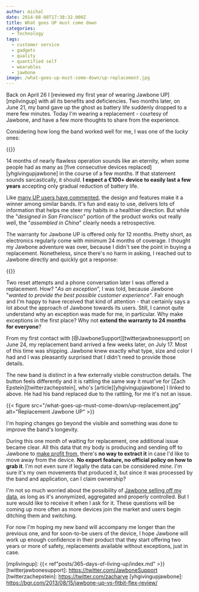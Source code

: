 ```yaml
---
author: michal
date: 2014-08-08T17:38:32.000Z
title: What goes UP must come down
categories:
  - Technology
tags:
  - customer service
  - gadgets
  - quality
  - quantified self
  - wearables
  - jawbone
image: /what-goes-up-must-come-down/up-replacement.jpg
---
```


Back on April 26 I [reviewed my first year of wearing Jawbone UP][mplivingup] with all its benefits and deficiencies. Two months later, on June 21, my band gave up the ghost as battery life suddenly dropped to a mere few minutes. Today I'm wearing a replacement - courtesy of Jawbone, and have a few more thoughts to share from the experience.

<!--more-->

Considering how long the band worked well for me, I was one of the _lucky_ ones:

{{<tweet user="dusker" id="464562973424771072">}}

14 months of nearly flawless operation sounds like an eternity, when some people had as many as [five consecutive devices replaced][yhgivingupjawbone] in the course of a few months. If that statement sounds sarcastically, it should. __I expect a €100+ device to easily last a few years__ accepting only gradual reduction of battery life.

Like [many UP users have commented][ericwearablesreview], the design and features make it a winner among similar bands. It's fun and easy to use, delivers lots of information that helps me steer my habits in a healthier direction. But while the "_designed in San Francisco_" portion of the product works out really well, the "_assembled in China_" clearly needs a retrospective.

The warranty for Jawbone UP is offered only for 12 months. Pretty short, as electronics regularly come with minimum 24 months of coverage. I thought my Jawbone adventure was over, because I didn't see the point in buying a replacement. Nonetheless, since there's no harm in asking, I reached out to Jawbone directly and quickly got a response:

{{<tweet user="JawboneSupport" id="481111474937413634">}}

Two reset attempts and a phone conversation later I was offered a replacement. How? "_As an exception_", I was told, because Jawbone "_wanted to provide the best possible customer experience_". Fair enough and I'm happy to have received that kind of attention - that certainly says a lot about the approach of Jawbone towards its users. Still, I cannot quite understand why an exception was made for me, in particular. Why make exceptions in the first place? Why not __extend the warranty to 24 months for everyone__?

From my first contact with [@JawboneSupport][twitterjawbonesupport] on June 24, my replacement band arrived a few weeks later, on July 17. Most of this time was shipping. Jawbone knew exactly what type, size and color I had and I was pleasantly surprised that I didn't need to provide those details.

The new band is distinct in a few externally visible construction details. The button feels differently and it is rattling the same way it must've for [Zach Epstein][twitterzachepstein], who's [article][yhgivingupjawbone] I linked to above. He had his band replaced due to the rattling, for me it's not an issue.

{{< figure src="/what-goes-up-must-come-down/up-replacement.jpg" alt="Replacement Jawbone UP" >}}

I'm hoping changes go beyond the visible and something was done to improve the band's longevity.

During this one month of waiting for replacement, one additional issue became clear. All this data that my body is producing and sending off to Jawbone to [make profit from][jawbonedataprocessing], there's __no way to extract it__ in case I'd like to move away from the device. __No export feature, no official policy on how to grab it__. I'm not even sure if legally the data can be considered _mine_. I'm sure it's my own movements that produced it, but since it was processed by the band and application, can I claim ownership?

I'm not so much worried about the possibility of [Jawbone selling off my data][jawboneselldata], as long as it's anonymized, aggregated and properly controlled. But I sure would like to receive it when I ask for it. These questions will be coming up more often as more devices join the market and users begin ditching them and switching.

For now I'm hoping my new band will accompany me longer than the previous one, and for soon-to-be users of the device, I hope Jawbone will work up enough confidence in their product that they start offering two years or more of safety, replacements available without exceptions, just in case.

[ericwearablesreview]: http://www.ideasonideas.com/2013/02/are-wearables-the-change-we-need/
[jawbonedataprocessing]: https://www.slashgear.com/jawbone-talks-context-in-bid-to-rule-wearables-slashgear-interview-06319626/
[jawboneselldata]: https://www.refinery29.com/en-us/2014/01/61656/fitness-band-data-privacy
[mplivingup]: {{< ref"posts/365-days-of-living-up/index.md" >}}
[twitterjawbonesupport]: https://twitter.com/JawboneSupport
[twitterzachepstein]: https://twitter.com/zacharye
[yhgivingupjawbone]: https://bgr.com/2013/08/15/jawbone-up-vs-fitbit-flex-review/
